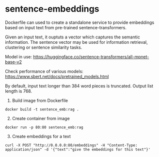 # sentence-embeddings

Dockerfile can used to create a standalone service to provide embeddings based on input text from pre-trained sentence-transformers.

Given an input text, it ouptuts a vector which captures the semantic information. The sentence vector may be used for information retrieval, clustering or sentence similarity tasks.

Model in use: https://huggingface.co/sentence-transformers/all-mpnet-base-v2

Check performance of various models: https://www.sbert.net/docs/pretrained_models.html

By default, input text longer than 384 word pieces is truncated. Output list length is 768.


1.  Build image from Dockerfile

```
docker build -t sentence_emb:rag .
```

2. Create container from image

```
docker run -p 80:80 sentence_emb:rag
```

3. Create embeddings for a text

```
curl -X POST "http://0.0.0.0:80/embeddings" -H "Content-Type: application/json" -d '{"text":"give the embeddings for this text"}'
```